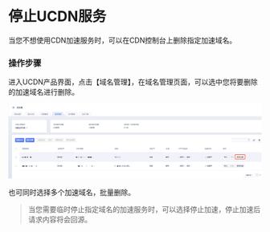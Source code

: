 # 停止UCDN服务

当您不想使用CDN加速服务时，可以在CDN控制台上删除指定加速域名。

### 操作步骤

进入UCDN产品界面，点击【域名管理】，在域名管理页面，可以选中您将要删除的加速域名进行删除。

![image-20191202171400861](../images/image-20191202171400861.png)

也可同时选择多个加速域名，批量删除。

> 当您需要临时停止指定域名的加速服务时，可以选择停止加速，停止加速后请求内容将会回源。

